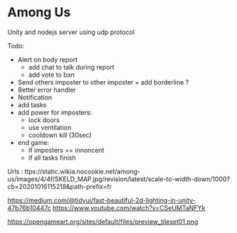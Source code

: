 # Among Us

Unity and nodejs server using udp protocol

Todo: 
  - Alert on body report
    - add chat to talk during report
    - add vote to ban
  - Send others imposter to other imposter + add borderline ?
  - Better error handler
  - Notification
  - add tasks
  - add power for imposters:
    - lock doors
    - use ventilation
    - cooldown kill (30sec)
  - end game:
    - if imposters == innoncent
    - if all tasks finish


Urls : 
ttps://static.wikia.nocookie.net/among-us/images/4/4f/SKELD_MAP.jpg/revision/latest/scale-to-width-down/1000?cb=20201016115218&path-prefix=fr

https://medium.com/@tidyui/fast-beautiful-2d-lighting-in-unity-47b76b10447c
https://www.youtube.com/watch?v=CSeUMTaNFYk

https://opengameart.org/sites/default/files/preview_tileset01.png